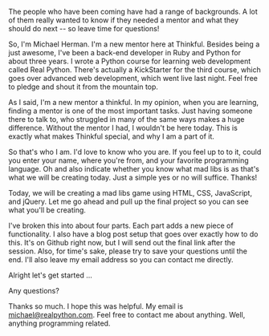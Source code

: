The people who have been coming have had a range of backgrounds. A lot of them really wanted to know if they needed a mentor and what they should do next -- so leave time for questions!



So, I'm Michael Herman. I'm a new mentor here at Thinkful. Besides being a just awesome, I've been a back-end developer in Ruby and Python for about three years. I wrote a Python course for learning web development called Real Python. There's actually a KickStarter for the third course, which goes over advanced web development, which went live last night. Feel free to pledge and shout it from the mountain top.

As I said, I'm a new mentor a thinkful. In my opinion, when you are learning, finding a mentor is one of the most important tasks. Just having someone there to talk to, who struggled in many of the same ways makes a huge difference. Without the mentor I had, I wouldn't be here today. This is exactly what makes Thinkful special, and why I am a part of it.

So that's who I am. I'd love to know who you are. If you feel up to to it, could you enter your name, where you're from, and your favorite programming language. Oh and also indicate whether you know what mad libs is as that's what we will be creating today. Just a simple yes or no will suffice. Thanks!

Today, we will be creating a mad libs game using HTML, CSS, JavaScript, and jQuery. Let me go ahead and pull up the final project so you can see what you'll be creating.

I've broken this into about four parts. Each part adds a new piece of functionality. I also have a blog post setup that goes over exactly how to do this. It's on Github right now, but I will send out the final link after the session. Also, for time's sake, please try to save your questions until the end. I'll also leave my email address so you can contact me directly.

Alright let's get started ...


Any questions?

Thanks so much. I hope this was helpful. My email is michael@realpython.com. Feel free to contact me about anything. Well, anything programming related. 
